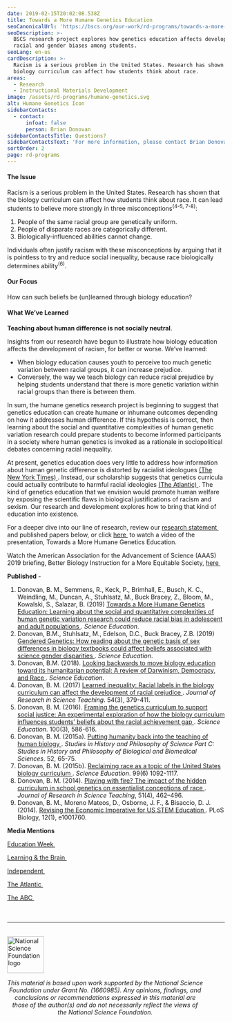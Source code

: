 ```yaml
---
date: 2019-02-15T20:02:08.538Z
title: Towards a More Humane Genetics Education
seoCanonicalUrl: 'https://bscs.org/our-work/rd-programs/towards-a-more-humane-genetics-education'
seoDescription: >-
  BSCS research project explores how genetics education affects development of
  racial and gender biases among students.
seoLang: en-us
cardDescription: >-
  Racism is a serious problem in the United States. Research has shown that the
  biology curriculum can affect how students think about race.
areas:
  - Research
  - Instructional Materials Development
image: /assets/rd-programs/humane-genetics.svg
alt: Humane Genetics Icon
sidebarContacts:
  - contact:
      infoat: false
      person: Brian Donovan
sidebarContactsTitle: Questions?
sidebarContactsText: 'For more information, please contact Brian Donovan.'
sortOrder: 2
page: rd-programs
---
```

#### The Issue

Racism is a serious problem in the United States. Research has shown that the biology curriculum can affect how students think about race. It can lead students to believe more strongly in three misconceptions<sup>(4-5, 7-8)</sup>:

1. People of the same racial group are genetically uniform.
2. People of disparate races are categorically different.
3. Biologically-influenced abilities cannot change.

Individuals often justify racism with these misconceptions by arguing that it is pointless to try and reduce social inequality, because race biologically determines ability<sup>(6)</sup>.

#### Our Focus

How can such beliefs be (un)learned through biology education?

#### What We’ve Learned

**Teaching about human difference is not socially neutral**.

Insights from our research have begun to illustrate how biology education affects the development of racism, for better or worse. We’ve learned:

* When biology education causes youth to perceive too much genetic variation between racial groups, it can increase prejudice.
* Conversely, the way we teach biology can reduce racial prejudice by helping students understand that there is more genetic variation within racial groups than there is between them.

In sum, the humane genetics research project is beginning to suggest that genetics education can create humane or inhumane outcomes depending on how it addresses human difference. If this hypothesis is correct, then learning about the social and quantitative complexities of human genetic variation research could prepare students to become informed participants in a society where human genetics is invoked as a rationale in sociopolitical debates concerning racial inequality.

At present, genetics education does very little to address how information about human genetic difference is distorted by racialist ideologues <a href="https://www.nytimes.com/2018/10/17/us/white-supremacists-science-dna.html" target="_blank" rel="noopener noreferrer">(The New York Times)&nbsp;<sup><i style="font-size: .65rem;" class="fas fa-external-link-alt"></i></sup></a>. Instead, our scholarship suggests that genetics curricula could actually contribute to harmful racial ideologies <a href="https://www.theatlantic.com/science/archive/2018/09/teaching-race-high-school-biology-textbooks/570319/" target="_blank" rel="noopener noreferrer">(The Atlantic)&nbsp;<sup><i style="font-size: .65rem;" class="fas fa-external-link-alt"></i></sup></a>. The kind of genetics education that we envision would promote human welfare by exposing the scientific flaws in biological justifications of racism and sexism. Our research and development explores how to bring that kind of education into existence.

For a deeper dive into our line of research, review our <a href="https://media.bscs.org/human/research_statement.pdf" target="_blank" rel="noopener noreferrer">research statement&nbsp;<sup><i style="font-size: .65rem;" class="fas fa-external-link-alt"></i></sup></a>  and published papers below, or click <a href="https://vimeo.com/315526217">here&nbsp;<sup><i style="font-size: .65rem;" class="fas fa-external-link-alt"></i></sup></a> to watch a video of the presentation, Towards a More Humane Genetics Education.

Watch the American Association for the Advancement of Science (AAAS) 2019 briefing, Better Biology Instruction for a More Equitable Society, <a href="https://www.eurekalert.org/aaasnewsroom/2019/webcast/?b=10" target="_blank" rel="noopener noreferrer">here&nbsp;<sup><i style="font-size: .65rem;" class="fas fa-external-link-alt"></i></sup></a>

**Published** -

1. Donovan, B. M., Semmens, R., Keck, P., Brimhall, E., Busch, K. C., Weindling, M., Duncan, A., Stuhlsatz, M., Buck Bracey, Z., Bloom, M., Kowalski, S., Salazar, B. (2019) <a href="https://onlinelibrary.wiley.com/doi/pdf/10.1002/sce.21506" target="_blank" rel="noopener noreferrer">Towards a More Humane Genetics Education: Learning about the social and quantitative complexities of human genetic variation research could reduce racial bias in adolescent and adult populations&nbsp;<sup><i style="font-size: .65rem;" class="fas fa-external-link-alt"></i></sup></a>. _Science Education_.
2. Donovan, B.M., Stuhlsatz, M., Edelson, D.C., Buck Bracey, Z.B. (2019) <a href="https://bscs.org/sites/default/files/gendered_genetics.pdf" target="_blank" rel="noopener noreferrer">Gendered Genetics: How reading about the genetic basis of sex differences in biology textbooks could affect beliefs associated with science gender disparities&nbsp;<sup><i style="font-size: .65rem;" class="fas fa-external-link-alt"></i></sup></a>. _Science Education_.
3. Donovan, B.M. (2018). <a href="https://onlinelibrary.wiley.com/doi/abs/10.1002/sce.21480" target="_blank" rel="noopener noreferrer">Looking backwards to move biology education toward its humanitarian potential: A review of Darwinism, Democracy, and Race&nbsp;<sup><i style="font-size: .65rem;" class="fas fa-external-link-alt"></i></sup></a>. _Science Education_.
4. Donovan, B. M. (2017) <a href="https://onlinelibrary.wiley.com/doi/abs/10.1002/tea.21370" target="_blank" rel="noopener noreferrer">Learned inequality: Racial labels in the biology curriculum can affect the development of racial prejudice&nbsp;<sup><i style="font-size: .65rem;" class="fas fa-external-link-alt"></i></sup></a>. _Journal of Research in Science Teaching_. 54(3), 379-411.
5. Donovan, B. M. (2016). <a href="https://onlinelibrary.wiley.com/doi/abs/10.1002/sce.21221" target="_blank" rel="noopener noreferrer">Framing the genetics curriculum to support social justice: An experimental exploration of how the biology curriculum influences students’ beliefs about the racial achievement gap&nbsp;<sup><i style="font-size: .65rem;" class="fas fa-external-link-alt"></i></sup></a>. _Science Education_. 100(3), 586-616.
6. Donovan, B. M. (2015a). <a href="https://www.sciencedirect.com/science/article/pii/S1369848615000138" target="_blank" rel="noopener noreferrer">Putting humanity back into the teaching of human biology&nbsp;<sup><i style="font-size: .65rem;" class="fas fa-external-link-alt"></i></sup></a>. _Studies in History and Philosophy of Science Part C: Studies in History and Philosophy of Biological and Biomedical Sciences_. 52, 65-75.
7. Donovan, B. M. (2015b). <a href="https://onlinelibrary.wiley.com/doi/abs/10.1002/sce.21173" target="_blank" rel="noopener noreferrer">Reclaiming race as a topic of the United States biology curriculum&nbsp;<sup><i style="font-size: .65rem;" class="fas fa-external-link-alt"></i></sup></a>. _Science Education_. 99(6) 1092-1117.
8. Donovan, B. M. (2014). <a href="https://onlinelibrary.wiley.com/doi/abs/10.1002/tea.21138" target="_blank" rel="noopener noreferrer">Playing with fire? The impact of the hidden curriculum in school genetics on essentialist conceptions of race&nbsp;<sup><i style="font-size: .65rem;" class="fas fa-external-link-alt"></i></sup></a>. _Journal of Research in Science Teaching_, 51(4), 462–496.
9. Donovan, B. M., Moreno Mateos, D., Osborne, J. F., & Bisaccio, D. J. (2014). <a href="https://journals.plos.org/plosbiology/article?id=10.1371/journal.pbio.1001760" target="_blank" rel="noopener noreferrer">Revising the Economic Imperative for US STEM Education&nbsp;<sup><i style="font-size: .65rem;" class="fas fa-external-link-alt"></i></sup></a>. PLoS Biology, 12(1), e1001760.

**Media Mentions**

<a href="https://blogs.edweek.org/edweek/inside-school-research/2019/03/preventing_racism_science_classes_.html" target="_blank" rel="noopener noreferrer">Education Week&nbsp;<sup><i style="font-size: .65rem;" class="fas fa-external-link-alt"></i></sup></a>

<a href="https://www.learningandthebrain.com/blog/how-can-we-encourage-girls-to-pursue-stem-disciplines/" target="_blank" rel="noopener noreferrer">Learning & the Brain&nbsp;<sup><i style="font-size: .65rem;" class="fas fa-external-link-alt"></i></sup></a>

<a href="https://www.independent.co.uk/news/science/school-racism-children-textbooks-race-prejudice-education-sickle-cell-africa-a8780296.html" target="_blank" rel="noopener noreferrer">Independent&nbsp;<sup><i style="font-size: .65rem;" class="fas fa-external-link-alt"></i></sup></a>

<a href="https://www.theatlantic.com/science/archive/2018/09/teaching-race-high-school-biology-textbooks/570319/" target="_blank" rel="noopener noreferrer">The Atlantic&nbsp;<sup><i style="font-size: .65rem;" class="fas fa-external-link-alt"></i></sup></a>

<a href="https://www.abc.net.au/radionational/programs/scienceshow/how-racial-prejudice-can-easily-appear-in-classrooms/10928726" target="_blank" rel="noopener noreferrer">The ABC&nbsp;<sup><i style="font-size: .65rem;" class="fas fa-external-link-alt"></i></sup></a>

<hr style="margin-top: 3rem; margin-bottom: 2rem;" />
<div class="d-flex justify-content-center">
  <div style="width: 90%;">
    <a href="https://www.nsf.gov" target="_blank" rel="noopener noreferrer">
      <img src="/assets/nsf_logo.svg" alt="National Science Foundation logo" style="height: 85px;" class="mx-auto d-block mb-4" />
    </a>
    <p style="font-style: italic; text-align: center;">
      This material is based upon work supported by the National Science Foundation under Grant No. (1660985). Any opinions, findings, and conclusions or recommendations expressed in this material are those of the author(s) and do not necessarily reflect the views of the National Science Foundation.
    </p>
  </div>
</div>
